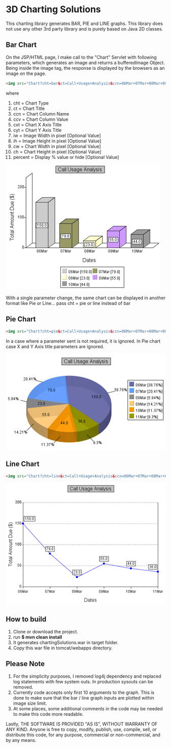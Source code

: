 3D Charting Solutions
=====================

This charting library generates BAR, PIE and LINE graphs. This library does not use any other 3rd party library and is purely based on Java 2D classes.


Bar Chart
----------
On the JSP/HTML page, I make call to the "Chart" Servlet with following parameters, which generates an image and returns a bufferedImage Object. Being inside the image tag, the response is displayed by the browsers as an image on the page.

```html
<img src="Chart?cht=bar&ct=Call+Usage+Analysis&ccn=06Mar+07Mar+08Mar+09Mar+10Mar&ccv=150+79+23+55+44&cxt=Dates&cyt=Total+Amount+Due+($)&iw=700&ih=350&cw=400&ch=300&percent=false"/>
```

where   
1. cht = Chart Type   
2. ct  = Chart Title   
3. ccn = Chart Column Name   
4. ccv = Chart Column Value   
5. cxt = Chart X Axis Title   
6. cyt = Chart Y Axis Title   
7. iw  = Image Width in pixel [Optional Value]   
8. ih  = Image Height in pixel [Optional Value]   
9. cw  = Chart Width in pixel [Optional Value]   
10. ch  = Chart Height in pixel [Optional Value]   
11. percent = Display % value or hide [Optional Value]   



![Bar Chart](docs/images/bar.png?raw=true)

With a single parameter change, the same chart can be displayed in another format like Pie or Line... pass cht = pie or line instead of bar

Pie Chart
----------
```html
<img src="Chart?cht=pie&ct=Call+Usage+Analysis&ccn=06Mar+07Mar+08Mar+09Mar+10Mar&ccv=150+79+23+55+44&cxt=Dates&cyt=Total+Amount+Due+($)&percent=true"/>
```
   
In a case where a parameter sent is not required, it is ignored. In Pie chart case X and Y Axis title parameters are ignored.

![Pie Chart](docs/images/pie.png?raw=true)


Line Chart
----------
```html
<img src="Chart?cht=line&ct=Call+Usage+Analysis&ccn=06Mar+07Mar+08Mar+09Mar+10Mar&ccv=150+79+23+55+44&cxt=Dates&cyt=Total+Amount+Due+($)&percent=false"/>
```

![Line Chart](docs/images/line.png?raw=true)


How to build
----------
1. Clone or download the project.
2. run **$ mvn clean install**
3. It generates chartingSolutions.war in target folder.
4. Copy this war file in tomcat/webapps directory.

   
   
Please Note
----------
1. For the simplicity purposes, I removed log4j dependency and replaced log statements with few system outs. In production sysouts can be removed.
2. Currently code accepts only first 10 arguments to the graph. This is done to make sure that the bar / line graph inputs are plotted within image size limit.
3. At some places, some additional comments in the code may be needed to make this code more readable. 

Lastly, THE SOFTWARE IS PROVIDED "AS IS", WITHOUT WARRANTY OF ANY KIND. Anyone is free to copy, modify, publish, use, compile, sell, or distribute this code, for any purpose, commercial or non-commercial, and by any means.